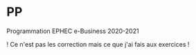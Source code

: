 # PP
Programmation EPHEC e-Business 2020-2021

! Ce n'est pas les correction mais ce que j'ai fais aux exercices !
